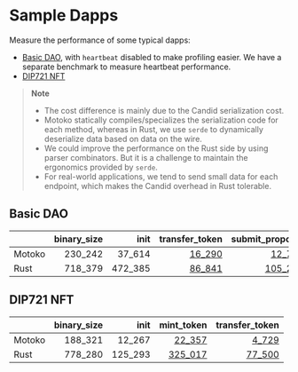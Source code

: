 # Sample Dapps

Measure the performance of some typical dapps:

* [Basic DAO](https://github.com/dfinity/examples/tree/master/motoko/basic_dao),
with `heartbeat` disabled to make profiling easier. We have a separate benchmark to measure heartbeat performance.
* [DIP721 NFT](https://github.com/dfinity/examples/tree/master/motoko/dip721-nft-container)

> **Note**
>
> * The cost difference is mainly due to the Candid serialization cost.
> * Motoko statically compiles/specializes the serialization code for each method, whereas in Rust, we use `serde` to dynamically deserialize data based on data on the wire.
> * We could improve the performance on the Rust side by using parser combinators. But it is a challenge to maintain the ergonomics provided by `serde`.
> * For real-world applications, we tend to send small data for each endpoint, which makes the Candid overhead in Rust tolerable.


## Basic DAO

| |binary_size|init|transfer_token|submit_proposal|vote_proposal|
|--|--:|--:|--:|--:|--:|
|Motoko|230_242|37_614|[16_290](Motoko_dao_transfer.svg)|[12_714](Motoko_submit_proposal.svg)|[14_185](Motoko_vote.svg)|
|Rust|718_379|472_385|[86_841](Rust_dao_transfer.svg)|[105_263](Rust_submit_proposal.svg)|[116_229](Rust_vote.svg)|

## DIP721 NFT

| |binary_size|init|mint_token|transfer_token|
|--|--:|--:|--:|--:|
|Motoko|188_321|12_267|[22_357](Motoko_nft_mint.svg)|[4_729](Motoko_nft_transfer.svg)|
|Rust|778_280|125_293|[325_017](Rust_nft_mint.svg)|[77_500](Rust_nft_transfer.svg)|
